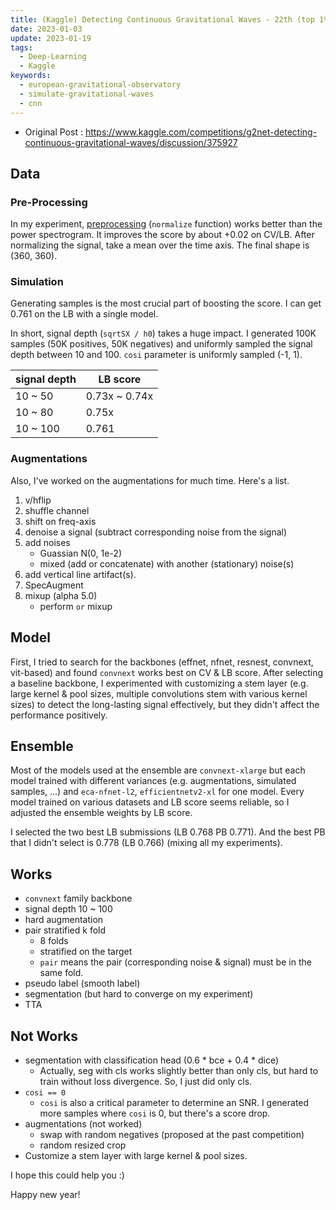 ```yaml
---
title: (Kaggle) Detecting Continuous Gravitational Waves - 22th (top 1%) place solution
date: 2023-01-03
update: 2023-01-19
tags:
  - Deep-Learning
  - Kaggle
keywords:
  - european-gravitational-observatory
  - simulate-gravitational-waves
  - cnn
---
```


* Original Post : <https://www.kaggle.com/competitions/g2net-detecting-continuous-gravitational-waves/discussion/375927>

## Data

### Pre-Processing

In my experiment, [preprocessing](https://www.kaggle.com/code/laeyoung/g2net-large-kernel-inference) (`normalize` function) works better than the power spectrogram. It improves the score by about +0.02 on CV/LB. After normalizing the signal, take a mean over the time axis. The final shape is (360, 360).

### Simulation

Generating samples is the most crucial part of boosting the score. I can get 0.761 on the LB with a single model.

In short, signal depth (`sqrtSX / h0`) takes a huge impact. I generated 100K samples (50K positives, 50K negatives) and uniformly sampled the signal depth between 10 and 100. `cosi` parameter is uniformly sampled (-1, 1).

| signal depth  | LB score  |
| --- | --- |
| 10 ~ 50 | 0.73x ~ 0.74x |
| 10 ~ 80 | 0.75x |
| 10 ~ 100 | 0.761 |

### Augmentations

Also, I've worked on the augmentations for much time. Here's a list.

1. v/hflip
2. shuffle channel
3. shift on freq-axis
4. denoise a signal (subtract corresponding noise from the signal)
5. add noises
   * Guassian N(0, 1e-2)
   * mixed (add or concatenate) with another (stationary) noise(s)
6. add vertical line artifact(s).
7. SpecAugment
8. mixup (alpha 5.0)
   * perform `or` mixup

## Model

First, I tried to search for the backbones (effnet, nfnet, resnest, convnext, vit-based) and found `convnext` works best on CV & LB score. After selecting a baseline backbone, I experimented with customizing a stem layer (e.g. large kernel & pool sizes, multiple convolutions stem with various kernel sizes) to detect the long-lasting signal effectively, but they didn't affect the performance positively.

## Ensemble

Most of the models used at the ensemble are `convnext-xlarge` but each model trained with different variances (e.g. augmentations, simulated samples, ...) and `eca-nfnet-l2`, `efficientnetv2-xl` for one model. Every model trained on various datasets and LB score seems reliable, so I adjusted the ensemble weights by LB score.

I selected the two best LB submissions (LB 0.768 PB 0.771). And the best PB that I didn't select is 0.778 (LB 0.766) (mixing all my experiments).

## Works

* `convnext` family backbone
* signal depth 10 ~ 100
* hard augmentation
* pair stratified k fold
  * 8 folds
  * stratified on the target
  * `pair` means the pair (corresponding noise & signal) must be in the same fold.
* pseudo label (smooth label)
* segmentation (but hard to converge on my experiment)
* TTA

## Not Works

* segmentation with classification head (0.6 * bce + 0.4 * dice)
  * Actually, seg with cls works slightly better than only cls, but hard to train without loss divergence. So, I just did only cls.
* `cosi == 0`
  * `cosi` is also a critical parameter to determine an SNR. I generated more samples where `cosi` is 0, but there's a score drop.
* augmentations (not worked)
  * swap with random negatives (proposed at the past competition)
  * random resized crop
* Customize a stem layer with large kernel & pool sizes.

I hope this could help you :)

Happy new year!
